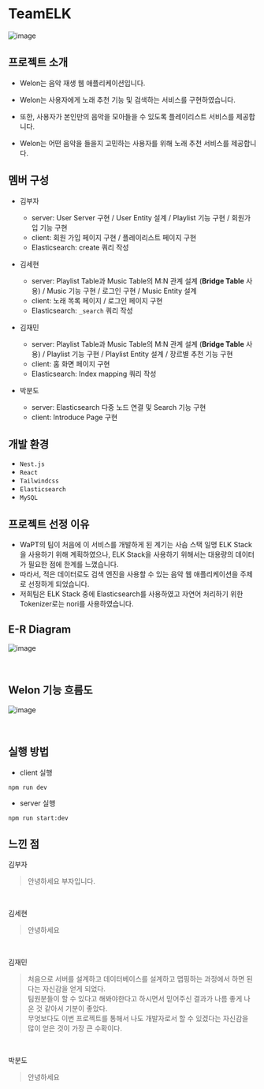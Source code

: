 # TeamELK

![image](https://github.com/encore-full-stack-5/TeamELK/assets/92596263/ae2b983d-11b0-452f-92d6-0c2b33a9840a)


## 프로젝트 소개

- Welon는 음악 재생 웹 애플리케이션입니다.

- Welon는 사용자에게 노래 추천 기능 및 검색하는 서비스를 구현하였습니다.

- 또한, 사용자가 본인만의 음악을 모아들을 수 있도록 플레이리스트 서비스를 제공합니다.

- Welon는 어떤 음악을 들을지 고민하는 사용자를 위해 노래 추천 서비스를 제공합니다.

## 멤버 구성

- 김부자
  - server: User Server 구현 / User Entity 설계 / Playlist 기능 구현 / 회원가입 기능 구현
  - client: 회원 가입 페이지 구현 / 플레이리스트 페이지 구현
  - Elasticsearch: create 쿼리 작성
  
- 김세현
  - server: Playlist Table과 Music Table의 M:N 관계 설계 (**Bridge Table** 사용) / Music 기능 구현 / 로그인 구현 / Music Entity 설계
  - client: 노래 목록 페이지 / 로그인 페이지 구현
  - Elasticsearch: `_search` 쿼리 작성
  
- 김재민
  - server: Playlist Table과 Music Table의 M:N 관계 설계 (**Bridge Table** 사용) / Playlist 기능 구현 / Playlist Entity 설계 / 장르별 추천 기능 구현
  - client: 홈 화면 페이지 구현
  - Elasticsearch: Index mapping 쿼리 작성
 
- 박분도
  - server: Elasticsearch 다중 노드 연결 및 Search 기능 구현
  - client: Introduce Page 구현

## 개발 환경
- `Nest.js`
- `React`
- `Tailwindcss`
- `Elasticsearch`
- `MySQL`

## 프로젝트 선정 이유
- WaPT의 팀이 처음에 이 서비스를 개발하게 된 계기는 사슴 스택 일명 ELK Stack을 사용하기 위해 계획하였으나, ELK Stack을 사용하기 위해서는 대용량의 데이터가 필요한 점에 한계를 느꼈습니다.
- 따라서, 적은 데이터로도 검색 엔진을 사용할 수 있는 음악 웹 애플리케이션을 주제로 선정하게 되었습니다.
- 저희팀은 ELK Stack 중에 Elasticsearch를 사용하였고 자연어 처리하기 위한 Tokenizer로는 nori를 사용하였습니다.

## E-R Diagram
![image](https://github.com/encore-full-stack-5/TeamELK/assets/92596263/2d184308-fe2c-4493-8fc7-b870abaa2a3a)

</br>

## Welon 기능 흐름도
![image](https://github.com/encore-full-stack-5/TeamELK/assets/92596263/5610b54f-8c6f-4aa4-8d7a-7d91179fff8e)

</br>

## 실행 방법
- client 실행
```
npm run dev
```

- server 실행
```
npm run start:dev
```

## 느낀 점

김부자
> 안녕하세요 부자입니다.

</br>

김세현
> 안녕하세요

</br>

김재민
> 처음으로 서버를 설계하고 데이터베이스를 설계하고 맵핑하는 과정에서 하면 된다는 자신감을 얻게 되었다.</br>팀원분들이 할 수 있다고 해봐야한다고 하시면서 믿어주신 결과가 나름 좋게 나온 것 같아서 기분이 좋았다.</br>무엇보다도 이번 프로젝트를 통해서 나도 개발자로서 할 수 있겠다는 자신감을 많이 얻은 것이 가장 큰 수확이다.

</br>

박분도
> 안녕하세요

